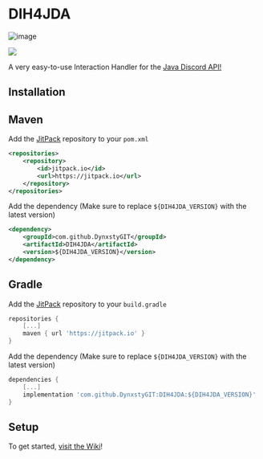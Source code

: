 # DIH4JDA
![image](https://user-images.githubusercontent.com/48297101/154980678-ae9db212-f38b-4a4e-a628-0f94d13086b7.png)

[![](https://jitpack.io/v/DynxstyGIT/DIH4JDA.svg)](https://jitpack.io/#DynxstyGIT/DIH4JDA)


A very easy-to-use Interaction Handler for the [Java Discord API!](https://github.com/DV8FromTheWorld/JDA)

## Installation

## Maven

Add the [JitPack](https://jitpack.io/) repository to your `pom.xml`
```xml
<repositories>
    <repository>
        <id>jitpack.io</id>
        <url>https://jitpack.io</url>
    </repository>
</repositories>
```

Add the dependency (Make sure to replace `${DIH4JDA_VERSION}` with the latest version)
```xml
<dependency> 
    <groupId>com.github.DynxstyGIT</groupId> 
    <artifactId>DIH4JDA</artifactId> 
    <version>${DIH4JDA_VERSION}</version> 
</dependency>
```

## Gradle

Add the [JitPack](https://jitpack.io/) repository to your `build.gradle`
```gradle
repositories { 
    [...]
    maven { url 'https://jitpack.io' } 
}
```

Add the dependency (Make sure to replace `${DIH4JDA_VERSION}` with the latest version)
```gradle
dependencies {
    [...]
    implementation 'com.github.DynxstyGIT:DIH4JDA:${DIH4JDA_VERSION}'
}
```

## Setup
To get started, [visit the Wiki](https://github.com/DynxstyGIT/DIH4JDA/wiki)!





